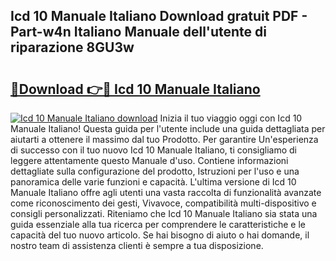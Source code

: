 ## Icd 10 Manuale Italiano Download gratuit PDF - Part-w4n Italiano Manuale dell'utente di riparazione 8GU3w

# <h2><a href="http://dfblr86.blite.top/?on=Icd+10+Manuale+Italiano">🔗Download 👉🔴 Icd 10 Manuale Italiano</a></h2>

[![Icd 10 Manuale Italiano download](https://i.imgur.com/lujVjoI.png)](http://dfblr86.blite.top/?on=Icd+10+Manuale+Italiano)
Inizia il tuo viaggio oggi con Icd 10 Manuale Italiano! Questa guida per l'utente include una guida dettagliata per aiutarti a ottenere il massimo dal tuo Prodotto. Per garantire Un'esperienza di successo con il tuo nuovo Icd 10 Manuale Italiano, ti consigliamo di leggere attentamente questo Manuale d'uso. Contiene informazioni dettagliate sulla configurazione del prodotto, Istruzioni per l'uso e una panoramica delle varie funzioni e capacità. L'ultima versione di Icd 10 Manuale Italiano offre agli utenti una vasta raccolta di funzionalità avanzate come riconoscimento dei gesti, Vivavoce, compatibilità multi-dispositivo e consigli personalizzati. Riteniamo che Icd 10 Manuale Italiano sia stata una guida essenziale alla tua ricerca per comprendere le caratteristiche e le capacità del tuo nuovo articolo. Se hai bisogno di aiuto o hai domande, il nostro team di assistenza clienti è sempre a tua disposizione.

